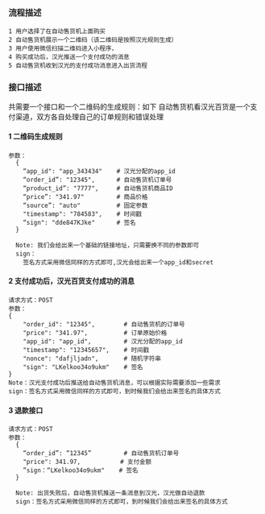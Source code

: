
### 流程描述 ###

    1 用户选择了在自动售货机上面购买
    2 自动售货机展示一个二维码（该二维码是按照汉光规则生成）
    3 用户使用微信扫描二维码进入小程序，
    4 购买成功后，汉光推送一个支付成功的消息
    5 自动售货机收到汉光的支付成功消息进入出货流程


### 接口描述 ###
共需要一个接口和一个二维码的生成规则：如下
自动售货机看汉光百货是一个支付渠道，双方各自处理自己的订单规则和错误处理

#### 1 二维码生成规则 ####

    参数：
      {
        “app_id": "app_343434"    # 汉光分配的app_id
        “order_id”: "12345",      # 自动售货机订单号
        “product_id”: "7777",     # 自动售货机商品ID
        “price”: "341.97"         # 商品价格
        “source”: "auto"          # 固定参数
        "timestamp": "784583",    # 时间戳
        “sign": "dde847KJke"      # 签名
      }

      Note: 我们会给出来一个基础的链接地址，只需要换不同的参数即可
      sign：
        签名方式采用微信同样的方式即可,汉光会给出来一个app_id和secret



#### 2 支付成功后，汉光百货支付成功的消息 ####

    请求方式：POST
    参数：
    {
        "order_id": "12345",        # 自动售货机的订单号
        "price": "341.97",          # 订单原始价格
        "app_id": "app_id",         # 汉光分配的app_id
        "timestamp": "12345657",    # 时间戳
        "nonce": "dafjljadn",       # 随机字符串
        "sign": "LKelkoo34o9ukm"    # 签名
    }
    Note：汉光支付成功后推送给自动售货机消息，可以根据实际需要添加一些需求
    sign：签名方式采用微信同样的方式即可，到时候我们会给出来签名的具体方式


#### 3 退款接口 ####

    请求方式：POST
    参数：
      {
        “order_id”: “12345”         # 自动售货机订单号
        "price": 341.97,           # 支付金额
        ”sign：“LKelkoo34o9ukm"    # 签名
      }

      Note: 出货失败后，自动售货机推送一条消息到汉光，汉光做自动退款
      sign：签名方式采用微信同样的方式即可，到时候我们会给出来签名的具体方式
